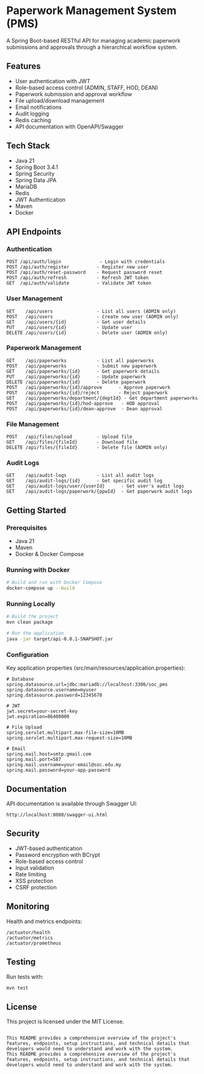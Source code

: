 # Paperwork Management System (PMS)

A Spring Boot-based RESTful API for managing academic paperwork submissions and approvals through a hierarchical workflow system.

## Features

- User authentication with JWT
- Role-based access control (ADMIN, STAFF, HOD, DEAN)
- Paperwork submission and approval workflow
- File upload/download management
- Email notifications
- Audit logging
- Redis caching
- API documentation with OpenAPI/Swagger

## Tech Stack

- Java 21
- Spring Boot 3.4.1
- Spring Security
- Spring Data JPA
- MariaDB
- Redis
- JWT Authentication
- Maven
- Docker

## API Endpoints

### Authentication
```
POST /api/auth/login              - Login with credentials
POST /api/auth/register          - Register new user
POST /api/auth/reset-password    - Request password reset
POST /api/auth/refresh           - Refresh JWT token
GET  /api/auth/validate          - Validate JWT token
```

### User Management
```
GET    /api/users                - List all users (ADMIN only)
POST   /api/users                - Create new user (ADMIN only)
GET    /api/users/{id}           - Get user details
PUT    /api/users/{id}           - Update user
DELETE /api/users/{id}           - Delete user (ADMIN only)
```

### Paperwork Management
```
GET    /api/paperworks           - List all paperworks
POST   /api/paperworks           - Submit new paperwork
GET    /api/paperworks/{id}      - Get paperwork details
PUT    /api/paperworks/{id}      - Update paperwork
DELETE /api/paperworks/{id}      - Delete paperwork
POST   /api/paperworks/{id}/approve      - Approve paperwork
POST   /api/paperworks/{id}/reject       - Reject paperwork
GET    /api/paperworks/department/{deptId} - Get department paperworks
POST   /api/paperworks/{id}/hod-approve   - HOD approval
POST   /api/paperworks/{id}/dean-approve  - Dean approval
```

### File Management
```
POST   /api/files/upload         - Upload file
GET    /api/files/{fileId}       - Download file
DELETE /api/files/{fileId}       - Delete file (ADMIN only)
```

### Audit Logs
```
GET    /api/audit-logs           - List all audit logs
GET    /api/audit-logs/{id}      - Get specific audit log
GET    /api/audit-logs/user/{userId}      - Get user's audit logs
GET    /api/audit-logs/paperwork/{ppwId}  - Get paperwork audit logs
```

## Getting Started

### Prerequisites
- Java 21
- Maven
- Docker & Docker Compose

### Running with Docker
```bash
# Build and run with Docker Compose
docker-compose up --build
```

### Running Locally
```bash
# Build the project
mvn clean package

# Run the application
java -jar target/api-0.0.1-SNAPSHOT.jar
```

### Configuration

Key application properties (src/main/resources/application.properties):
```properties
# Database
spring.datasource.url=jdbc:mariadb://localhost:3306/soc_pms
spring.datasource.username=myuser
spring.datasource.password=12345678

# JWT
jwt.secret=your-secret-key
jwt.expiration=86400000

# File Upload
spring.servlet.multipart.max-file-size=10MB
spring.servlet.multipart.max-request-size=10MB

# Email
spring.mail.host=smtp.gmail.com
spring.mail.port=587
spring.mail.username=your-email@soc.edu.my
spring.mail.password=your-app-password
```

## Documentation

API documentation is available through Swagger UI:
```
http://localhost:8080/swagger-ui.html
```

## Security

- JWT-based authentication
- Password encryption with BCrypt
- Role-based access control
- Input validation
- Rate limiting
- XSS protection
- CSRF protection

## Monitoring

Health and metrics endpoints:
```
/actuator/health
/actuator/metrics
/actuator/prometheus
```

## Testing

Run tests with:
```bash
mvn test
```

## License

This project is licensed under the MIT License.
```

This README provides a comprehensive overview of the project's features, endpoints, setup instructions, and technical details that developers would need to understand and work with the system.
This README provides a comprehensive overview of the project's features, endpoints, setup instructions, and technical details that developers would need to understand and work with the system.
